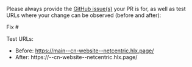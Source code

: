 Please always provide the [GitHub issue(s)](../issues) your PR is for, as well as test URLs where your change can be observed (before and after):

Fix #<gh-issue-id>

Test URLs:
- Before: https://main--cn-website--netcentric.hlx.page/
- After: https://<branch>--cn-website--netcentric.hlx.page/

